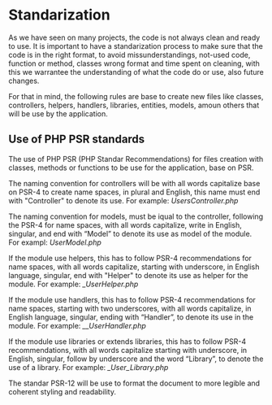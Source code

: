 # Standarization

As we have seen on many projects, the code is not always clean and ready to use. It is important to have a standarization process to make sure that the code is in the right format, to avoid missunderstandings, not-used code, function or method, classes wrong format and time spent on cleaning, with this we warrantee the understanding of what the code do or use, also future changes.

For that in mind,  the following rules are base to create new files like classes, controllers, helpers, handlers, libraries, entities, models, amoun others that will be use by the application.

## Use of PHP PSR standards

The use of PHP PSR (PHP Standar Recommendations) for files creation with classes, methods or functions to be use for the application, base on PSR.

The naming convention for controllers will be with all words capitalize base on PSR-4 to create name spaces, in plural and English, this name must end with "Controller" to denote its use.
For example: _UsersController.php_

The naming convention for models, must be iqual to the controller, following the PSR-4 for name spaces, with all words capitalize, write in English, singular, and end with “Model” to denote its use as model of the module.
For exampl: _UserModel.php_

If the module use helpers, this has to follow PSR-4 recommendations for name spaces, with all words capitalize, starting with underscore, in English language, singular, end with "Helper" to denote its use as helper for the module.
For example: *_UserHelper.php*

If the module use handlers, this has to follow PSR-4 recommendations for name spaces, starting with two underscores, with all words capitalize, in English language, singular, ending with “Handler”, to denote its use in the module.
For example: *__UserHandler.php*

If the module use libraries or extends libraries, this has to follow PSR-4 recommendations, with all words capitalize starting with underscore, in English, singular, follow by underscore and the word “Library”, to denote the use of a library.
For example: *_User_Library.php*

The standar PSR-12 will be use to format the document to more legible and coherent styling and readability.
